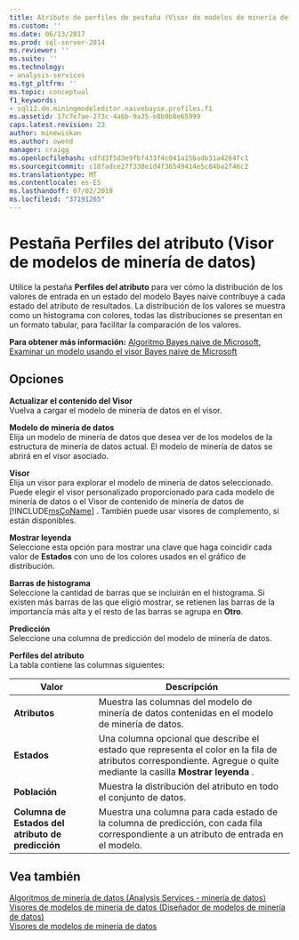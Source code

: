```yaml
---
title: Atributo de perfiles de pestaña (Visor de modelos de minería de datos) | Microsoft Docs
ms.custom: ''
ms.date: 06/13/2017
ms.prod: sql-server-2014
ms.reviewer: ''
ms.suite: ''
ms.technology:
- analysis-services
ms.tgt_pltfrm: ''
ms.topic: conceptual
f1_keywords:
- sql12.dm.miningmodeleditor.naivebayse.profiles.f1
ms.assetid: 17c7e7ae-273c-4a6b-9a35-e8b9b8e65999
caps.latest.revision: 23
author: minewiskan
ms.author: owend
manager: craigg
ms.openlocfilehash: cdfd3f5d3e9fbf433f4c041a156adb31a4264fc1
ms.sourcegitcommit: c18fadce27f330e1d4f36549414e5c84ba2f46c2
ms.translationtype: MT
ms.contentlocale: es-ES
ms.lasthandoff: 07/02/2018
ms.locfileid: "37191265"
---
```

# <a name="attribute-profiles-tab-mining-model-viewer"></a>Pestaña Perfiles del atributo (Visor de modelos de minería de datos)
  Utilice la pestaña **Perfiles del atributo** para ver cómo la distribución de los valores de entrada en un estado del modelo Bayes naive contribuye a cada estado del atributo de resultados. La distribución de los valores se muestra como un histograma con colores, todas las distribuciones se presentan en un formato tabular, para facilitar la comparación de los valores.  
  
 **Para obtener más información:** [Algoritmo Bayes naive de Microsoft](data-mining/microsoft-naive-bayes-algorithm.md), [Examinar un modelo usando el visor Bayes naive de Microsoft](data-mining/browse-a-model-using-the-microsoft-naive-bayes-viewer.md)  
  
## <a name="options"></a>Opciones  
 **Actualizar el contenido del Visor**  
 Vuelva a cargar el modelo de minería de datos en el visor.  
  
 **Modelo de minería de datos**  
 Elija un modelo de minería de datos que desea ver de los modelos de la estructura de minería de datos actual. El modelo de minería de datos se abrirá en el visor asociado.  
  
 **Visor**  
 Elija un visor para explorar el modelo de minería de datos seleccionado. Puede elegir el visor personalizado proporcionado para cada modelo de minería de datos o el Visor de contenido de minería de datos de [!INCLUDE[msCoName](../includes/msconame-md.md)] . También puede usar visores de complemento, si están disponibles.  
  
 **Mostrar leyenda**  
 Seleccione esta opción para mostrar una clave que haga coincidir cada valor de **Estados** con uno de los colores usados en el gráfico de distribución.  
  
 **Barras de histograma**  
 Seleccione la cantidad de barras que se incluirán en el histograma. Si existen más barras de las que eligió mostrar, se retienen las barras de la importancia más alta y el resto de las barras se agrupa en **Otro**.  
  
 **Predicción**  
 Seleccione una columna de predicción del modelo de minería de datos.  
  
 **Perfiles del atributo**  
 La tabla contiene las columnas siguientes:  
  
|Valor|Descripción|  
|-----------|-----------------|  
|**Atributos**|Muestra las columnas del modelo de minería de datos contenidas en el modelo de minería de datos.|  
|**Estados**|Una columna opcional que describe el estado que representa el color en la fila de atributos correspondiente. Agregue o quite mediante la casilla **Mostrar leyenda** .|  
|**Población**|Muestra la distribución del atributo en todo el conjunto de datos.|  
|**Columna de Estados del atributo de predicción**|Muestra una columna para cada estado de la columna de predicción, con cada fila correspondiente a un atributo de entrada en el modelo.|  
  
## <a name="see-also"></a>Vea también  
 [Algoritmos de minería de datos &#40;Analysis Services - minería de datos&#41;](data-mining/data-mining-algorithms-analysis-services-data-mining.md)   
 [Visores de modelos de minería de datos &#40;Diseñador de modelos de minería de datos&#41;](mining-model-viewers-data-mining-model-designer.md)   
 [Visores de modelos de minería de datos](data-mining/data-mining-model-viewers.md)  
  
  
